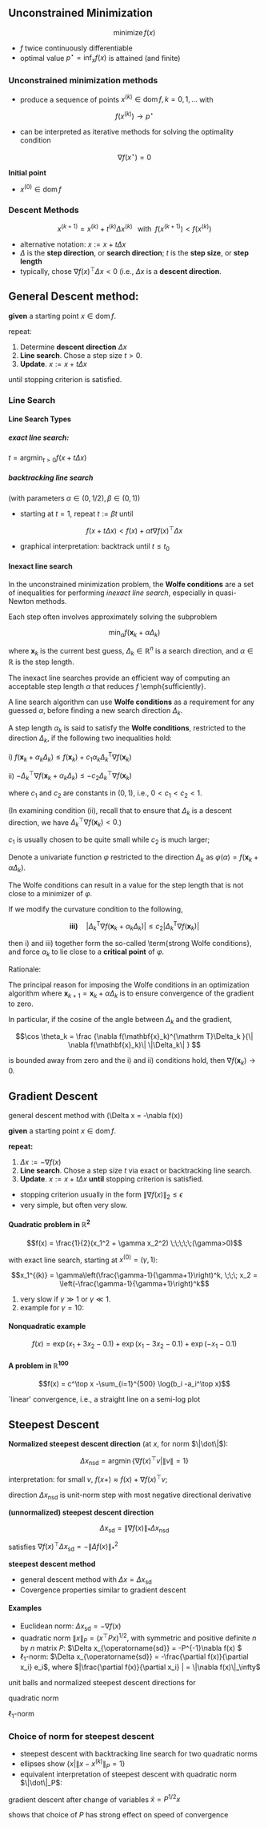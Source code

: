 ## Unconstrained Minimization

$$\operatorname{minimize}f(x)$$

- $f$ twice continuously differentiable
- optimal value $p^\star=\inf_x f(x)$ is attained (and finite)


### Unconstrained minimization methods

- produce a sequence of points $x^{(k)}\in\operatorname{dom}f, k=0,1,\dots$ with

$$f(x^{(k)})\to p^{\star}$$

- can be interpreted as iterative methods for solving the optimality condition

$$\nabla f(x^\star)=0$$

**Initial point**
- $x^{(0)}\in\operatorname{dom}f$

### Descent Methods

$$x^{(k+1)} = x^{(k)}+t^{(k)}\Delta x^{(k)} \;\;\; \text{with}\;\;f(x^{(k+1)})<f(x^{(k)})$$

- alternative notation: $x:= x+t \Delta x$
- $\Delta$ is the **step direction**, or **search direction**;  $t$ is the **step size**, or **step length**
- typically, chose $\nabla f(x)^\top\Delta x < 0$ (i.e., $\Delta x$ is a **descent direction**.

## General Descent method:

**given** a starting point $x\in \operatorname{dom}f$.

repeat:
1. Determine **descent direction** $\Delta x$
2. **Line search**. Chose a step size $t>0$.
3. **Update**. $x:=x+t\Delta x$

until stopping criterion is satisfied.

### Line Search

#### Line Search Types

##### exact line search: 
$t=\operatorname{argmin}_{t>0} f(x+t \Delta x)$

##### backtracking line search
(with parameters $\alpha\in(0,1/2), \beta\in(0,1)$)
- starting at $t=1$, repeat $t:=\beta t$ until

$$f(x+t\Delta x)<f(x) + \alpha t\nabla f(x)^\top \Delta x$$

- graphical interpretation: backtrack until $t\leq t_0$

<!-- \includegraphics[width=0.7\textwidth]{figures/15_optimiztion/backtracking_line_search.PNG} -->

#### Inexact line search
In the unconstrained minimization problem, the **Wolfe conditions** are a set of inequalities for performing *inexact line search*, especially in quasi-Newton methods.

Each step often involves approximately solving the subproblem

$$\min_{\alpha} f(\mathbf{x}_k + \alpha \Delta_k)$$

where $\mathbf{x}_k$ is the current best guess, $\Delta_k \in \mathbb{R}^n$ is a search direction, and $\alpha \in \mathbb{R}$ is the step length.

The inexact line searches provide an efficient way of computing an acceptable step length $\alpha$ that reduces $f$ \emph{sufficiently}.

A line search algorithm can use **Wolfe conditions** as a requirement for any guessed $\alpha$, before finding a new search direction $\Delta_k$.

A step length $\alpha_k$ is said to satisfy the **Wolfe conditions**, restricted to the direction $\Delta_k$, if the following two inequalities hold:


i)  $f(\mathbf{x}_k+\alpha_k\Delta_k)\leq f(\mathbf{x}_k) + c_1\alpha_k \Delta_k^{\mathrm T} \nabla f(\mathbf{x}_k)$

ii)  $-\Delta_k^\top\nabla f(\mathbf{x}_k+\alpha_k\Delta_k) \leq -c_2\Delta_k^\top\nabla f(\mathbf{x}_k)$

where $c_1$ and $c_2$ are constants in $(0,1)$, i.e., $0<c_1<c_2<1$.


(In examining condition (ii), recall that to ensure that $\Delta_k$ is a descent direction, we have $\Delta_k^\top\nabla f(\mathbf{x}_k) < 0$.)

$c_1$ is usually chosen to be quite small while $c_2$ is much larger; 

<!-- % Nocedal<ref>{{cite book | title = Numerical Optimization | last1=Nocedal |first1=Jorge | last2=Wright |first2=Stephen | url = https://books.google.com/books?id=epc5fX0lqRIC&lpg=PP1&pg=PA38#v=onepage&q | year=1999}}</ref> gives example values of <math>c_1=10^{-4}</math> -->
<!-- % and <math>c_2=0.9</math> for Newton or quasi-Newton methods and <math>c_2=0.1</math> for the nonlinear [[conjugate gradient method]]. Inequality i) is known as the '''Armijo rule'''<ref>{{cite journal | last =  Armijo | first = Larry | year = 1966 | title = Minimization of functions having Lipschitz continuous first partial derivatives | journal = Pacific J. Math. | volume = 16 | issue = 1 | pages = 1–3 | url = http://projecteuclid.org/euclid.pjm/1102995080 | doi=10.2140/pjm.1966.16.1}}</ref> and ii) as the '''curvature condition'''; i) ensures that the step length <math>\alpha_k</math> decreases <math>f</math>  'sufficiently', and ii) ensures that the slope has been reduced sufficiently. Conditions i) and ii) can be interpreted as respectively providing an upper and lower bound on the admissible step length values. -->

Denote a univariate function $\varphi$ restricted to the direction $\Delta_k$ as $\varphi(\alpha)=f(\mathbf{x}_k+\alpha\Delta_k)$. 

The Wolfe conditions can result in a value for the step length that is not close to a minimizer of $\varphi$. 

If we modify the curvature condition to the following,

$$ \textbf{iii)} \quad \big|\Delta_k^{\mathrm T}\nabla f(\mathbf{x}_k+\alpha_k\Delta_k)\big|\leq c_2\big|\Delta_k^{\mathrm T}\nabla f(\mathbf{x}_k)\big|$$

then i) and iii) together form the so-called \term{strong Wolfe conditions}, and force $\alpha_k$ to lie close to a **critical point** of $\varphi$.

Rationale:

The principal reason for imposing the Wolfe conditions in an optimization algorithm where  $\mathbf{x}_{k+1} = \mathbf{x}_k + \alpha \Delta_k$ is to ensure convergence of the gradient to zero.  

In particular, if the cosine of the angle between $\Delta_k$ and the gradient,

$$\cos \theta_k = \frac {\nabla f(\mathbf{x}_k)^{\mathrm T}\Delta_k }{\| \nabla f(\mathbf{x}_k)\| \|\Delta_k\| } $$

is bounded away from zero and the i) and ii) conditions hold, then $\nabla f(\mathbf{x}_k) \rightarrow 0$.


## Gradient Descent

general descent method with \(\Delta x = -\nabla f(x)\)

**given** a starting point $x\in \operatorname{dom}f$.

**repeat:**
1. $\Delta x := -\nabla f(x)$
2. **Line search**. Chose a step size $t$ via exact or backtracking line search.
3.  **Update**. $x:=x+t\Delta x$
**until** stopping criterion is satisfied.


- stopping criterion usually in the form $\|\nabla f(x)\|_2\leq\epsilon$
- very simple, but often very slow.

#### Quadratic problem in $\mathbb{R}^2$

$$f(x) = \frac{1}{2}(x_1^2 + \gamma x_2^2) \;\;\;\;\;(\gamma>0)$$

with exact line search, starting at $x^{(0)} = (\gamma,1)$:

$$x_1^{(k)} = \gamma\left(\frac{\gamma-1}{\gamma+1}\right)^k, \;\;\; x_2 = \left(-\frac{\gamma-1}{\gamma+1}\right)^k$$

1. very slow if $\gamma \gg 1$ or $\gamma \ll 1$.
2. example for $\gamma = 10$:
<!-- \includegraphics[width=0.5\textwidth]{figures/15_optimiztion/quadratic_problem_example.PNG} -->


#### Nonquadratic example

$$f(x) = \exp(x_1 + 3x_2-0.1)  + \exp(x_1-3x_2-0.1) +\exp(-x_1-0.1)$$

<!-- \includegraphics[width=0.7\textwidth]{figures/15_optimiztion/nonquadratic_example.PNG} -->


#### A problem in $\mathbb{R}^{100}$

$$f(x) = c^\top x  -\sum_{i=1}^{500} \log(b_i -a_i^\top x)$$

<!-- \includegraphics[width=0.5\textwidth]{figures/15_optimiztion/R100_example.PNG} -->


`linear' convergence, i.e., a straight line on a semi-log plot

## Steepest Descent


**Normalized steepest descent direction** (at $x$, for norm $\|\dot\|$):

$$\Delta x_{\operatorname{nsd}} = \operatorname{argmin}\{\nabla f(x)^\top v | \|v\| = 1\}$$

interpretation: for small $v$, $f(x+)\approx f(x)+\nabla f(x)^\top v$;

direction $\Delta x_{\operatorname{nsd}}$ is unit-norm step with most negative directional derivative

**(unnormalized) steepest descent direction**

$$\Delta x_{\operatorname{sd}} = \|\nabla f(x)\|_* \Delta x_{\operatorname{nsd}}$$

satisfies $\nabla f(x)^\top\Delta x_{\operatorname{sd}}=-\|\Delta f(x)\|^2_*$

**steepest descent method**
- general descent method with $\Delta x = \Delta x_{\operatorname{sd}}$
- Covergence properties similar to gradient descent


#### Examples


- Euclidean norm: $\Delta x_{\operatorname{sd}} = -\nabla f(x)$
- quadratic norm $\|x\|_P = \left(x^\top P x\right)^{1/2}$, with symmetric and positive definite $n$ by $n$ matrix $P$: $\Delta x_{\operatorname{sd}} = -P^{-1}\nabla f(x) $
- $\ell_1$-norm: $\Delta x_{\operatorname{sd}} = -\frac{\partial f(x)}{\partial x_i} e_i$, where $|\frac{\partial f(x)}{\partial x_i} | = \|\nabla f(x)\|_\infty$

unit balls and normalized steepest descent directions for

quadratic norm

<!-- \includegraphics[width=0.5\textwidth]{figures/15_optimiztion/example_quadratic_norm.PNG} -->

$\ell_1$-norm

<!-- \includegraphics[width=0.5\textwidth]{figures/15_optimiztion/example_l1_norm.PNG} -->


### Choice of norm for steepest descent

<!-- \includegraphics[width=0.8\textwidth]{figures/15_optimiztion/example_choice_quadratic_norm.PNG} -->
- steepest descent with backtracking line search for two quadratic norms
- ellipses show $\{x| \|x-x^{(k)}\|_P = 1\}$
- equivalent interpretation of steepest descent with quadratic norm $\|\dot\|_P$:

gradient descent after change of variables $\tilde x =P^{1/2}x$

shows that choice of $P$ has strong effect on speed of convergence

